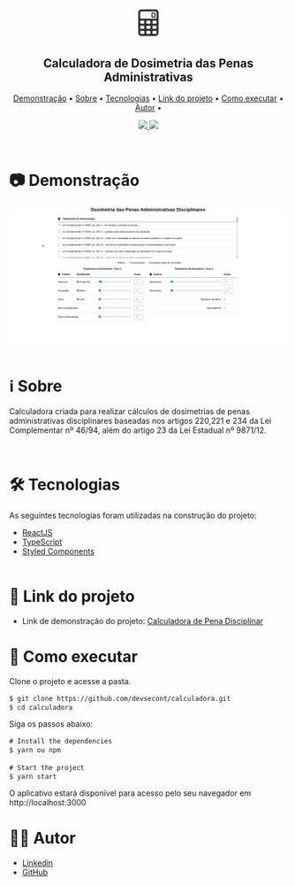<h1 align="center">
    <img src="./src/assets/calculator-icon.png" alt="Ícone de Calculadora"/>
</h1>

<h2 align="center"> 
	  Calculadora de Dosimetria das Penas Administrativas
</h2>

<p align="center">
 <a href="#📷-demonstração">Demonstração</a> •
 <a href="#ℹ️-sobre">Sobre</a> • 
 <a href="#🛠-tecnologias">Tecnologias</a> • 
 <a href="#🔗-link-do-projeto">Link do projeto</a> • 
 <a href="#🚀-como-executar">Como executar</a> •
 <a href="#👨‍💻-autor">Autor</a> • 
 
</p>

<p align="center">
  <a href="https://www.linkedin.com/in/rodrigovitoriense/">
<img src="https://img.shields.io/static/v1?label=DEVELOPER&message=RODRIGOVITORIENSE&color=7159c1&style=for-the-badge&logo="/>
</a>
<img src="https://img.shields.io/static/v1?label=LICENSE&message=MIT&color=7159c1&style=for-the-badge&logo="/>
</p><br>

# 📷 Demonstração

<img src="./src/assets/preview.gif" style="margin:auto; display:flex; justify-content:center;" alt="Demonstração da aplicação.">


<br>

# ℹ️ Sobre

<p>
Calculadora criada para realizar cálculos de dosimetrias de penas administrativas disciplinares baseadas nos artigos 220,221 e 234 da Lei Complementar nº 46/94, além do artigo 23 da Lei Estadual nº 9871/12.
</p>
  <br>

# 🛠 Tecnologias

As seguintes tecnologias foram utilizadas na construção do projeto:

- [ReactJS](https://reactjs.org/)
- [TypeScript](https://www.typescriptlang.org/)
- [Styled Components](https://styled-components.com/)
  <br><br>

# 🔗 Link do projeto

- Link de demonstração do projeto: [Calculadora de Pena Disciplinar](https://calculadora.secont.es.gov.br/)
  <br>

# 🚀 Como executar

Clone o projeto e acesse a pasta.

```
$ git clone https://github.com/devsecont/calculadora.git
$ cd calculadora
```

Siga os passos abaixo:

```
# Install the dependencies
$ yarn ou npm

# Start the project
$ yarn start
```

O aplicativo estará disponível para acesso pelo seu navegador em http://localhost:3000
 <br>

  
# 👨‍💻 Autor

- [Linkedin](https://www.linkedin.com/in/rodrigovitoriense/)
- [GitHub](https://github.com/rodrigorvix)
  <br>


